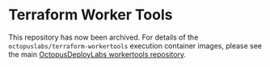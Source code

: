 # Terraform Worker Tools

This repository has now been archived. For details of the `octopuslabs/terraform-workertools` execution container images, please see the main [OctopusDeployLabs workertools repository](https://github.com/OctopusDeployLabs/workertools/?tab=readme-ov-file#terraform-workertools).